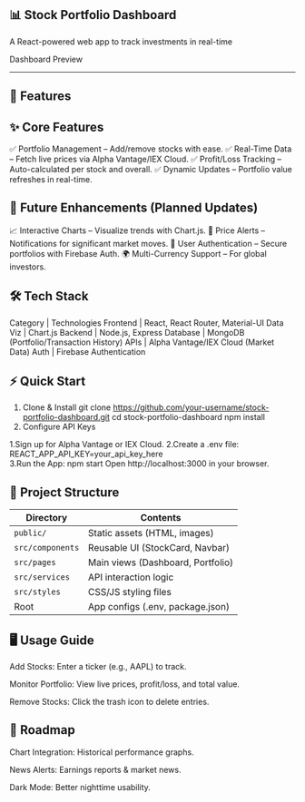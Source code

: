 📊 Stock Portfolio Dashboard
-------------------------------------------------------------------------------------------------
A React-powered web app to track investments in real-time

Dashboard Preview 

---------------------------------------------------------------------------------------------------

🌟 Features
---------------------------------------------------------------------------------------------------
✨ Core Features
----------------------------------------
✅ Portfolio Management – Add/remove stocks with ease.
✅ Real-Time Data – Fetch live prices via Alpha Vantage/IEX Cloud.
✅ Profit/Loss Tracking – Auto-calculated per stock and overall.
✅ Dynamic Updates – Portfolio value refreshes in real-time.

🚀 Future Enhancements (Planned Updates)
--------------------------------------------
📈 Interactive Charts – Visualize trends with Chart.js.
🔔 Price Alerts – Notifications for significant market moves.
🔐 User Authentication – Secure portfolios with Firebase Auth.
🌍 Multi-Currency Support – For global investors.

🛠 Tech Stack
------------------------
Category	 | Technologies
Frontend	 | React, React Router, Material-UI
Data Viz	 | Chart.js
Backend	 | Node.js, Express
Database	 | MongoDB (Portfolio/Transaction History)
APIs	    | Alpha Vantage/IEX Cloud (Market Data)
Auth	    | Firebase Authentication

⚡ Quick Start
---------------------------
1. Clone & Install
                          git clone https://github.com/your-username/stock-portfolio-dashboard.git
                          cd stock-portfolio-dashboard
                          npm install
2. Configure API Keys

1.Sign up for Alpha Vantage or IEX Cloud.
2.Create a .env file:    REACT_APP_API_KEY=your_api_key_here                       
3.Run the App:           npm start
                          Open http://localhost:3000 in your browser.
                          

📂 Project Structure
-------------------------------------------------
| Directory       | Contents                                |
|-----------------|-----------------------------------------|
| `public/`       | Static assets (HTML, images)            |
| `src/components`| Reusable UI (StockCard, Navbar)         |
| `src/pages`     | Main views (Dashboard, Portfolio)       |
| `src/services`  | API interaction logic                   |
| `src/styles`    | CSS/JS styling files                    |
| Root            | App configs (.env, package.json)        |

🖥️ Usage Guide
--------------------------------------------------------
Add Stocks: Enter a ticker (e.g., AAPL) to track.

Monitor Portfolio: View live prices, profit/loss, and total value.

Remove Stocks: Click the trash icon to delete entries.


🔮 Roadmap
------------------------------------------------------------
Chart Integration: Historical performance graphs.

News Alerts: Earnings reports & market news.

Dark Mode: Better nighttime usability.
